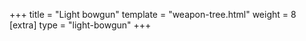 +++
title = "Light bowgun"
template = "weapon-tree.html"
weight = 8
[extra]
type = "light-bowgun"
+++
